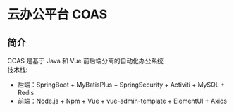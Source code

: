 # 云办公平台 COAS

## 简介

COAS 是基于 Java 和 Vue 前后端分离的自动化办公系统  
技术栈:

- 后端：SpringBoot + MyBatisPlus + SpringSecurity + Activiti + MySQL + Redis
- 前端：Node.js + Npm + Vue + vue-admin-template + ElementUI + Axios
